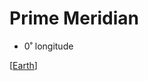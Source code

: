# Prime Meridian

- 0˚ longitude

[[Earth]]

[//begin]: # "Autogenerated link references for markdown compatibility"
[Earth]: earth "Earth 🜨"
[//end]: # "Autogenerated link references"